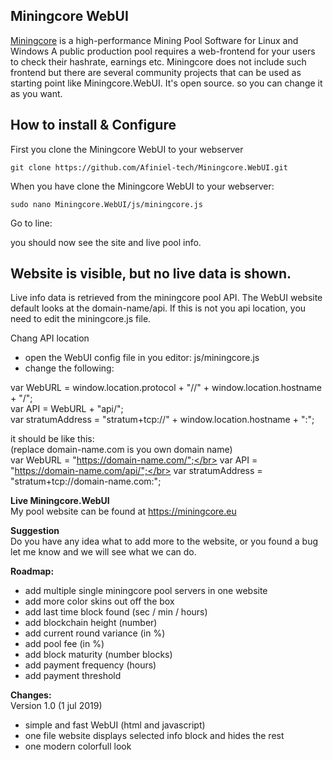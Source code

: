 ## Miningcore WebUI

[Miningcore](https://github.com/oliverw/miningcore) is a high-performance Mining Pool Software for Linux and Windows
A public production pool requires a web-frontend for your users to check their hashrate, earnings etc. Miningcore does not include such frontend but there are several community projects that can be used as starting point like
Miningcore.WebUI. It's open source. so you can change it as you want. 

## How to install & Configure
First you clone the Miningcore WebUI to your webserver
```
git clone https://github.com/Afiniel-tech/Miningcore.WebUI.git
```
When you have clone the Miningcore WebUI to your webserver:
```
sudo nano Miningcore.WebUI/js/miningcore.js
``` 
Go to line: 

you should now see the site and live pool info.

  
## Website is visible, but no live data is shown.

Live info data is retrieved from the miningcore pool API.
The WebUI website default looks at the domain-name/api.
If this is not you api location, you need to edit the miningcore.js file.</br>

Chang API location</br>
- open the WebUI config file in you editor: js/miningcore.js
- change the following:

var WebURL         = window.location.protocol + "//" + window.location.hostname + "/";</br>
var API            = WebURL + "api/";</br>
var stratumAddress = "stratum+tcp://" + window.location.hostname + ":";</br>


it should be like this:</br>
(replace domain-name.com is you own domain name)</br>
var WebURL = "https://domain-name.com/";</br>
var API = "https://domain-name.com/api/";</br>
var stratumAddress = "stratum+tcp://domain-name.com:";</br>



<b>Live Miningcore.WebUI</b></br>
My pool website can be found at https://miningcore.eu


<b>Suggestion</b></br>
Do you have any idea what to add more to the website, or you found a bug
let me know and we will see what we can do.


<b>Roadmap:</b></br>
- add multiple single miningcore pool servers in one website
- add more color skins out off the box
- add last time block found (sec / min / hours)
- add blockchain height (number)
- add current round variance  (in %)
- add pool fee (in %)
- add block maturity (number blocks)
- add payment frequency  (hours)
- add payment threshold


<b>Changes:</b></br>
Version 1.0  (1 jul 2019)
- simple and fast WebUI (html and javascript)
- one file website displays selected info block and hides the rest
- one modern colorfull look 


